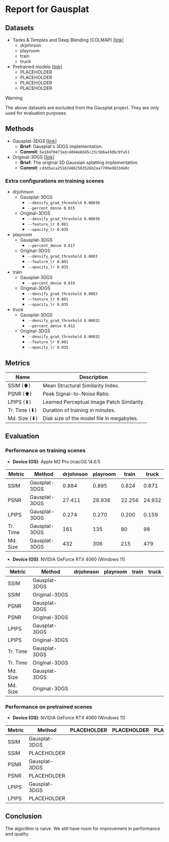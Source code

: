# Report for Gausplat

## Datasets

- Tanks & Temples and Deep Blending (COLMAP) [[link]](https://repo-sam.inria.fr/fungraph/3d-gaussian-splatting/datasets/input/tandt_db.zip)
  - drjohnson
  - playroom
  - train
  - truck
- Pretrained models [[link]](https://repo-sam.inria.fr/fungraph/3d-gaussian-splatting/datasets/pretrained/models.zip)
  - PLACEHOLDER
  - PLACEHOLDER
  - PLACEHOLDER
  - PLACEHOLDER

> [!WARNING]
> The above datasets are excluded from the Gausplat project. They are only used for evaluation purposes.

## Methods

- Gausplat-3DGS [[link]](https://github.com/AsherJingkongChen/Gausplat/tree/5e184f0473adc4894e8d45c23c5b6a43dbc9fa51)
  - **Brief**: Gausplat's 3DGS implementation.
  - **Commit**: `5e184f0473adc4894e8d45c23c5b6a43dbc9fa51`
- Original-3DGS [[link]](https://github.com/AsherJingkongChen/gaussian-splatting/tree/c43d5aca251824862503526b2aa7709ed033de8c)
  - **Brief**: The original 3D Gaussian splatting implementation.
  - **Commit**: `c43d5aca251824862503526b2aa7709ed033de8c`

### Extra configurations on training scenes

- drjohnson
  - Gausplat-3DGS
    - `--densify_grad_threshold 0.00038`
    - `--percent_dense 0.015`
  - Original-3DGS
    - `--densify_grad_threshold 0.00038`
    - `--feature_lr 0.001`
    - `--opacity_lr 0.035`
- playroom
  - Gausplat-3DGS
    - `--percent_dense 0.017`
  - Original-3DGS
    - `--densify_grad_threshold 0.0003`
    - `--feature_lr 0.001`
    - `--opacity_lr 0.035`
- train
  - Gausplat-3DGS
    - `--percent_dense 0.015`
  - Original-3DGS
    - `--densify_grad_threshold 0.0003`
    - `--feature_lr 0.001`
    - `--opacity_lr 0.035`
- truck
  - Gausplat-3DGS
    - `--densify_grad_threshold 0.00032`
    - `--percent_dense 0.012`
  - Original-3DGS
    - `--densify_grad_threshold 0.00032`
    - `--feature_lr 0.001`
    - `--opacity_lr 0.035`

## Metrics

| Name         | Description                                |
| ------------ | ------------------------------------------ |
| SSIM (⬆)     | Mean Structural Similarity Index.          |
| PSNR (⬆)     | Peak Signal-to-Noise Ratio.                |
| LPIPS (⬇)    | Learned Perceptual Image Patch Similarity. |
| Tr. Time (⬇) | Duration of training in minutes.           |
| Md. Size (⬇) | Disk size of the model file in megabytes.  |

## Evaluation

### Performance on training scenes

- **Device (OS)**: Apple M2 Pro (macOS 14.6.1)

| Metric   | Method        | drjohnson | playroom | train  | truck  |
| -------- | ------------- | --------- | -------- | ------ | ------ |
| SSIM     | Gausplat-3DGS | 0.884     | 0.895    | 0.824  | 0.871  |
| PSNR     | Gausplat-3DGS | 27.411    | 28.936   | 22.256 | 24.932 |
| LPIPS    | Gausplat-3DGS | 0.274     | 0.270    | 0.200  | 0.159  |
| Tr. Time | Gausplat-3DGS | 161       | 135      | 80     | 98     |
| Md. Size | Gausplat-3DGS | 432       | 306      | 215    | 479    |

- **Device (OS)**: NVIDIA GeForce RTX 4060 (Windows 11)

| Metric   | Method        | drjohnson | playroom | train | truck |
| -------- | ------------- | --------- | -------- | ----- | ----- |
| SSIM     | Gausplat-3DGS |           |          |       |       |
| SSIM     | Original-3DGS |           |          |       |       |
| PSNR     | Gausplat-3DGS |           |          |       |       |
| PSNR     | Original-3DGS |           |          |       |       |
| LPIPS    | Gausplat-3DGS |           |          |       |       |
| LPIPS    | Original-3DGS |           |          |       |       |
| Tr. Time | Gausplat-3DGS |           |          |       |       |
| Tr. Time | Original-3DGS |           |          |       |       |
| Md. Size | Gausplat-3DGS |           |          |       |       |
| Md. Size | Original-3DGS |           |          |       |       |

### Performance on pretrained scenes

- **Device (OS)**: NVIDIA GeForce RTX 4060 (Windows 11)

| Metric | Method        | PLACEHOLDER | PLACEHOLDER | PLACEHOLDER | PLACEHOLDER |
| ------ | ------------- | ----------- | ----------- | ----------- | ----------- |
| SSIM   | Gausplat-3DGS |             |             |             |             |
| SSIM   | PLACEHOLDER   |             |             |             |             |
| PSNR   | Gausplat-3DGS |             |             |             |             |
| PSNR   | PLACEHOLDER   |             |             |             |             |
| LPIPS  | Gausplat-3DGS |             |             |             |             |
| LPIPS  | PLACEHOLDER   |             |             |             |             |

## Conclusion

The algorithm is naive. We still have room for improvement in performance and quality.
